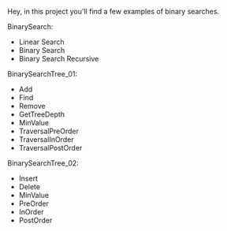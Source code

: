Hey, in this project you'll find a few examples of binary searches.

BinarySearch:
  * Linear Search
  * Binary Search
  * Binary Search Recursive
  
BinarySearchTree_01:
  * Add
  * Find
  * Remove
  * GetTreeDepth
  * MinValue
  * TraversalPreOrder
  * TraversalInOrder
  * TraversalPostOrder
  
BinarySearchTree_02:
  * Insert
  * Delete
  * MinValue
  * PreOrder
  * InOrder
  * PostOrder
 
